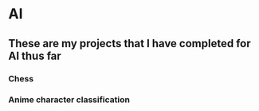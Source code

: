 # AI

## These are my projects that I have completed for AI thus far

### Chess
### Anime character classification
